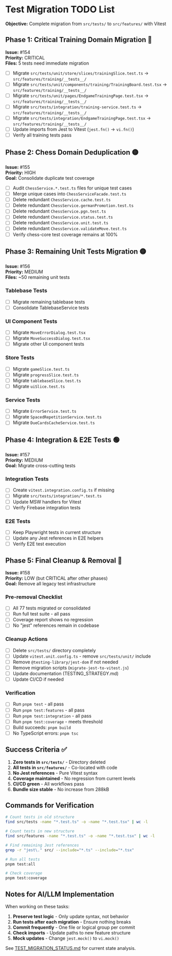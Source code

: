 # Test Migration TODO List

**Objective:** Complete migration from `src/tests/` to `src/features/` with Vitest

## Phase 1: Critical Training Domain Migration 🔴
**Issue:** #154  
**Priority:** CRITICAL  
**Files:** 5 tests need immediate migration

- [ ] Migrate `src/tests/unit/store/slices/trainingSlice.test.ts` → `src/features/training/__tests__/`
- [ ] Migrate `src/tests/unit/components/training/TrainingBoard.test.tsx` → `src/features/training/__tests__/`
- [ ] Migrate `src/tests/unit/pages/EndgameTrainingPage.test.tsx` → `src/features/training/__tests__/`
- [ ] Migrate `src/tests/integration/training-service.test.ts` → `src/features/training/__tests__/`
- [ ] Migrate `src/tests/integration/EndgameTrainingPage.test.tsx` → `src/features/training/__tests__/`
- [ ] Update imports from Jest to Vitest (`jest.fn()` → `vi.fn()`)
- [ ] Verify all training tests pass

## Phase 2: Chess Domain Deduplication 🟡
**Issue:** #155  
**Priority:** HIGH  
**Goal:** Consolidate duplicate test coverage

- [ ] Audit `ChessService.*.test.ts` files for unique test cases
- [ ] Merge unique cases into `ChessServiceFacade.test.ts`
- [ ] Delete redundant `ChessService.cache.test.ts`
- [ ] Delete redundant `ChessService.germanPromotion.test.ts`
- [ ] Delete redundant `ChessService.pgn.test.ts`
- [ ] Delete redundant `ChessService.status.test.ts`
- [ ] Delete redundant `ChessService.unit.test.ts`
- [ ] Delete redundant `ChessService.validateMove.test.ts`
- [ ] Verify chess-core test coverage remains at 100%

## Phase 3: Remaining Unit Tests Migration 🟡
**Issue:** #156  
**Priority:** MEDIUM  
**Files:** ~50 remaining unit tests

### Tablebase Tests
- [ ] Migrate remaining tablebase tests
- [ ] Consolidate TablebaseService tests

### UI Component Tests
- [ ] Migrate `MoveErrorDialog.test.tsx`
- [ ] Migrate `MoveSuccessDialog.test.tsx`
- [ ] Migrate other UI component tests

### Store Tests
- [ ] Migrate `gameSlice.test.ts`
- [ ] Migrate `progressSlice.test.ts`
- [ ] Migrate `tablebaseSlice.test.ts`
- [ ] Migrate `uiSlice.test.ts`

### Service Tests
- [ ] Migrate `ErrorService.test.ts`
- [ ] Migrate `SpacedRepetitionService.test.ts`
- [ ] Migrate `DueCardsCacheService.test.ts`

## Phase 4: Integration & E2E Tests 🟢
**Issue:** #157  
**Priority:** MEDIUM  
**Goal:** Migrate cross-cutting tests

### Integration Tests
- [ ] Create `vitest.integration.config.ts` if missing
- [ ] Migrate `src/tests/integration/*.test.ts`
- [ ] Update MSW handlers for Vitest
- [ ] Verify Firebase integration tests

### E2E Tests
- [ ] Keep Playwright tests in current structure
- [ ] Update any Jest references in E2E helpers
- [ ] Verify E2E test execution

## Phase 5: Final Cleanup & Removal 🔵
**Issue:** #158  
**Priority:** LOW (but CRITICAL after other phases)  
**Goal:** Remove all legacy test infrastructure

### Pre-removal Checklist
- [ ] All 77 tests migrated or consolidated
- [ ] Run full test suite - all pass
- [ ] Coverage report shows no regression
- [ ] No "jest" references remain in codebase

### Cleanup Actions
- [ ] Delete `src/tests/` directory completely
- [ ] Update `vitest.unit.config.ts` - remove `src/tests/unit/` include
- [ ] Remove `@testing-library/jest-dom` if not needed
- [ ] Remove migration scripts (`migrate-jest-to-vitest.js`)
- [ ] Update documentation (TESTING_STRATEGY.md)
- [ ] Update CI/CD if needed

### Verification
- [ ] Run `pnpm test` - all pass
- [ ] Run `pnpm test:features` - all pass  
- [ ] Run `pnpm test:integration` - all pass
- [ ] Run `pnpm test:coverage` - meets threshold
- [ ] Build succeeds: `pnpm build`
- [ ] No TypeScript errors: `pnpm tsc`

## Success Criteria ✅

1. **Zero tests in `src/tests/`** - Directory deleted
2. **All tests in `src/features/`** - Co-located with code
3. **No Jest references** - Pure Vitest syntax
4. **Coverage maintained** - No regression from current levels
5. **CI/CD green** - All workflows pass
6. **Bundle size stable** - No increase from 288kB

## Commands for Verification

```bash
# Count tests in old structure
find src/tests -name "*.test.ts" -o -name "*.test.tsx" | wc -l

# Count tests in new structure  
find src/features -name "*.test.ts" -o -name "*.test.tsx" | wc -l

# Find remaining Jest references
grep -r "jest\." src/ --include="*.ts" --include="*.tsx"

# Run all tests
pnpm test:all

# Check coverage
pnpm test:coverage
```

## Notes for AI/LLM Implementation

When working on these tasks:
1. **Preserve test logic** - Only update syntax, not behavior
2. **Run tests after each migration** - Ensure nothing breaks
3. **Commit frequently** - One file or logical group per commit
4. **Check imports** - Update paths to new feature structure
5. **Mock updates** - Change `jest.mock()` to `vi.mock()`

See [TEST_MIGRATION_STATUS.md](./TEST_MIGRATION_STATUS.md) for current state analysis.